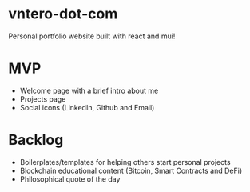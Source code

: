 # vntero-dot-com
Personal portfolio website built with react and mui! 

# MVP
- Welcome page with a brief intro about me
- Projects page
- Social icons (LinkedIn, Github and Email)

# Backlog
- Boilerplates/templates for helping others start personal projects
- Blockchain educational content (Bitcoin, Smart Contracts and DeFi)
- Philosophical quote of the day
